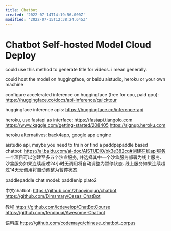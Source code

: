 ```yaml
---
title: Chatbot
created: '2022-07-14T14:19:56.000Z'
modified: '2022-07-15T12:38:24.645Z'
---
```


# Chatbot Self-hosted Model Cloud Deploy

could use this method to generate title for videos. i mean generally.

could host the model on huggingface, or baidu aistudio, heroku or your own machine

configure accelerated inference on huggingface (free for cpu, paid gpu):
https://huggingface.co/docs/api-inference/quicktour

huggingface inference apis:
https://huggingface.co/inference-api

heroku, use fastapi as interface:
https://fastapi.tiangolo.com
https://www.kaggle.com/getting-started/208405
https://signup.heroku.com

heroku alternatives:
back4app, google app engine

aistudio api, maybe you need to train or find a paddpepaddle based chatbot:
https://ai.baidu.com/ai-doc/AISTUDIO/bk3e382cq#创建在线api服务
一个项目可以创建至多五个沙盒服务, 并选择其中一个沙盒服务部署为线上服务.
沙盒服务如果连续超过24小时无调用将自动调整为暂停状态.
线上服务如果连续超过14天无调用将自动调整为暂停状态.

paddlepaddle chat model:
paddlenlp
plato2

中文chatbot:
https://github.com/zhaoyingjun/chatbot
https://github.com/Dimsmary/Ossas_ChatBot

教程
https://github.com/lcdevelop/ChatBotCourse
https://github.com/fendouai/Awesome-Chatbot

语料库
https://github.com/codemayq/chinese_chatbot_corpus

